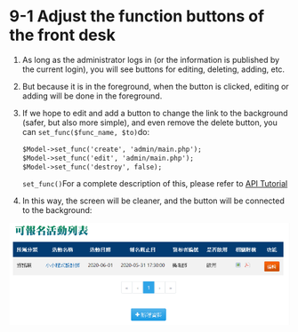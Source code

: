 # 9-1 Adjust the function buttons of the front desk



1. As long as the administrator logs in \(or the information is published by the current login\), you will see buttons for editing, deleting, adding, etc.
2. But because it is in the foreground, when the button is clicked, editing or adding will be done in the foreground.
3. If we hope to edit and add a button to change the link to the background \(safer, but also more simple\), and even remove the delete button, you can `set_func($func_name, $to)`do:

   ```text
   $Model->set_func('create', 'admin/main.php');
   $Model->set_func('edit', 'admin/main.php');
   $Model->set_func('destroy', false);
   ```

   `set_func()`For a complete description of this, please refer to [API Tutorial](https://xoops.gitbook.io/jill-lazy-framework-api/3.tadmoddata-class/3-4-form-component/3-4-9-reset-function-button-set_func-usdfunc_name) 

4. In this way, the screen will be cleaner, and the button will be connected to the background: 

![](../.gitbook/assets/image%20%284%29.png)

